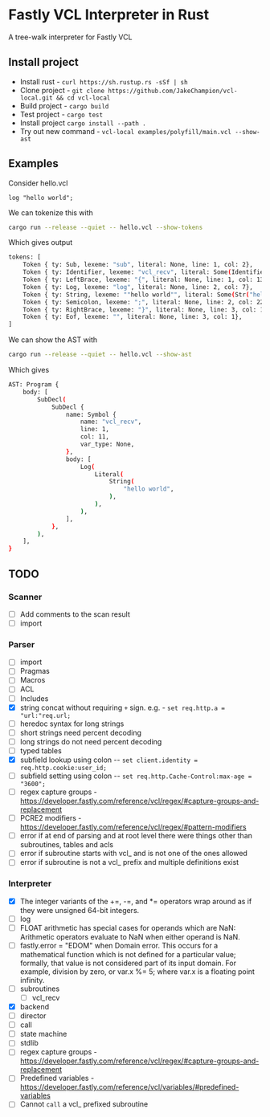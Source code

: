 # Fastly VCL Interpreter in Rust

A tree-walk interpreter for Fastly VCL

## Install project

- Install rust - `curl https://sh.rustup.rs -sSf | sh`
- Clone project - `git clone https://github.com/JakeChampion/vcl-local.git && cd vcl-local`
- Build project - `cargo build`
- Test project - `cargo test`
- Install project `cargo install --path .`
- Try out new command - `vcl-local examples/polyfill/main.vcl --show-ast`

## Examples

Consider hello.vcl

``` vcl
log "hello world";
```

We can tokenize this with

``` bash
cargo run --release --quiet -- hello.vcl --show-tokens
```

Which gives output

``` bash
tokens: [
    Token { ty: Sub, lexeme: "sub", literal: None, line: 1, col: 2},
    Token { ty: Identifier, lexeme: "vcl_recv", literal: Some(Identifier("vcl_recv")), line: 1, col: 11},
    Token { ty: LeftBrace, lexeme: "{", literal: None, line: 1, col: 13},
    Token { ty: Log, lexeme: "log", literal: None, line: 2, col: 7},
    Token { ty: String, lexeme: ""hello world"", literal: Some(Str("hello world")), line: 2, col: 21},
    Token { ty: Semicolon, lexeme: ";", literal: None, line: 2, col: 22},
    Token { ty: RightBrace, lexeme: "}", literal: None, line: 3, col: 1},
    Token { ty: Eof, lexeme: "", literal: None, line: 3, col: 1},
]

```

We can show the AST with

``` bash
cargo run --release --quiet -- hello.vcl --show-ast
```

Which gives

``` bash
AST: Program {
    body: [
        SubDecl(
            SubDecl {
                name: Symbol {
                    name: "vcl_recv",
                    line: 1,
                    col: 11,
                    var_type: None,
                },
                body: [
                    Log(
                        Literal(
                            String(
                                "hello world",
                            ),
                        ),
                    ),
                ],
            },
        ),
    ],
}
```

## TODO

### Scanner

- [ ] Add comments to the scan result
- [ ] import

### Parser

- [ ] import
- [ ] Pragmas
- [ ] Macros
- [ ] ACL
- [ ] Includes
- [x] string concat without requiring `+` sign. e.g. - `set req.http.a = "url:"req.url;`
- [ ] heredoc syntax for long strings
- [ ] short strings need percent decoding
- [ ] long strings do not need percent decoding
- [ ] typed tables
- [x] subfield lookup using colon -- `set client.identity = req.http.cookie:user_id;`
- [ ] subfield setting using colon -- `set req.http.Cache-Control:max-age = "3600";`
- [ ] regex capture groups - <https://developer.fastly.com/reference/vcl/regex/#capture-groups-and-replacement>
- [ ] PCRE2 modifiers - <https://developer.fastly.com/reference/vcl/regex/#pattern-modifiers>
- [ ] error if at end of parsing and at root level there were things other than subroutines, tables and acls
- [ ] error if subroutine starts with vcl_ and is not one of the ones allowed
- [ ] error if subroutine is not a vcl_ prefix and multiple definitions exist

### Interpreter

- [x] The integer variants of the +=, -=, and *= operators wrap around as if they were unsigned 64-bit integers.
- [ ] log
- [ ] FLOAT arithmetic has special cases for operands which are NaN: Arithmetic operators evaluate to NaN when either operand is NaN.
- [ ] fastly.error = "EDOM" when Domain error. This occurs for a mathematical function which is not defined for a particular value; formally, that value is not considered part of its input domain. For example, division by zero, or var.x %= 5; where var.x is a floating point infinity.
- [ ] subroutines
  - [ ] vcl_recv
- [x] backend
- [ ] director
- [ ] call
- [ ] state machine
- [ ] stdlib
- [ ] regex capture groups - <https://developer.fastly.com/reference/vcl/regex/#capture-groups-and-replacement>
- [ ] Predefined variables - <https://developer.fastly.com/reference/vcl/variables/#predefined-variables>
- [ ] Cannot `call` a vcl_ prefixed subroutine
